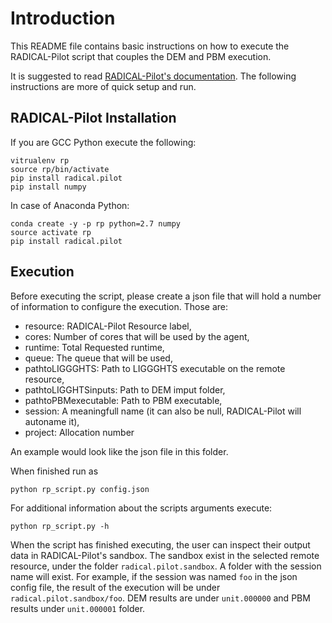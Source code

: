 # Introduction

This README file contains basic instructions on how to execute the RADICAL-Pilot 
script that couples the DEM and PBM execution.

It is suggested to read [RADICAL-Pilot's documentation](https://radicalpilot.readthedocs.io/en/latest/).
The following instructions are more of quick setup and run.

## RADICAL-Pilot Installation
If you are GCC Python execute the following:

```
vitrualenv rp
source rp/bin/activate
pip install radical.pilot
pip install numpy
```

In case of Anaconda Python:

```
conda create -y -p rp python=2.7 numpy
source activate rp
pip install radical.pilot
```

## Execution
Before executing the script, please create a json file that will hold a number 
of information to configure the execution. Those are:

*    resource: RADICAL-Pilot Resource label,
*    cores: Number of cores that will be used by the agent,
*    runtime: Total Requested runtime,
*    queue: The queue that will be used,
*    pathtoLIGGGHTS: Path to LIGGGHTS executable on the remote resource,
*    pathtoLIGGHTSinputs: Path to DEM imput folder,
*    pathtoPBMexecutable: Path to PBM executable,
*    session: A meaningfull name (it can also be null, RADICAL-Pilot will autoname it),
*    project: Allocation number

An example would look like the json file in this folder.

When finished run as
```
python rp_script.py config.json
```

For additional information about the scripts arguments execute:
```
python rp_script.py -h
````

When the script has finished executing, the user can inspect their output data in RADICAL-Pilot's sandbox. The sandbox 
exist in the selected remote resource, under the folder ```radical.pilot.sandbox```.  A folder with the session name will exist.
For example, if the session was named ```foo``` in the json config file, the result of the execution will be under ```radical.pilot.sandbox/foo```. DEM results are under ```unit.000000``` and PBM results under ```unit.000001``` folder.

